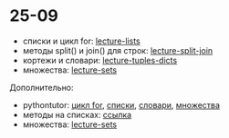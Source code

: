 # 25-09

* списки и цикл for: [lecture-lists]()
* методы split() и join() для строк: [lecture-split-join]()
* кортежи и словари: [lecture-tuples-dicts]()
* множества: [lecture-sets]()

Дополнительно:

* pythontutor: [цикл for](http://pythontutor.ru/lessons/for_loop/), [списки](http://pythontutor.ru/lessons/lists/), [словари](http://pythontutor.ru/lessons/dicts/), [множества](http://pythontutor.ru/lessons/sets/)
* методы на списках: [ссылка](https://nbviewer.jupyter.org/github/allatambov/Py-programming-3/blob/master/20-04/Lists-methods.ipynb)
* множества: [lecture-sets]()
